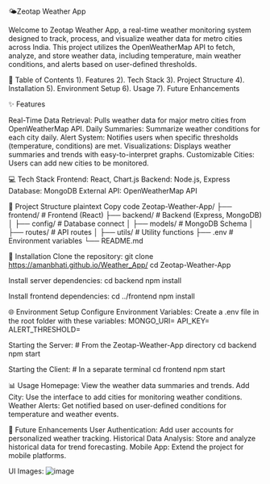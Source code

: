 🌤️Zeotap Weather App

Welcome to Zeotap Weather App, a real-time weather monitoring system designed to track, process, and visualize weather data for metro cities across India. This project utilizes the OpenWeatherMap API to fetch, 
analyze, and store weather data, including temperature, main weather conditions, and alerts based on user-defined thresholds.


📜 Table of Contents
  1). Features
  2). Tech Stack
  3). Project Structure
  4). Installation
  5). Environment Setup
  6). Usage
  7). Future Enhancements

  
✨ Features

Real-Time Data Retrieval: Pulls weather data for major metro cities from OpenWeatherMap API.
Daily Summaries: Summarize weather conditions for each city daily.
Alert System: Notifies users when specific thresholds (temperature, conditions) are met.
Visualizations: Displays weather summaries and trends with easy-to-interpret graphs.
Customizable Cities: Users can add new cities to be monitored.


💻 Tech Stack
Frontend: React, Chart.js
Backend: Node.js, Express
Database: MongoDB
External API: OpenWeatherMap API


📁 Project Structure
plaintext
Copy code
Zeotap-Weather-App/
├── frontend/               # Frontend (React)
├── backend/                # Backend (Express, MongoDB)
│   ├── config/             # Database connect
│   ├── models/             # MongoDB Schema
│   ├── routes/             # API routes
│   ├── utils/              # Utility functions
├── .env                    # Environment variables
└── README.md


🚀 Installation
Clone the repository:
    git clone https://amanbhati.github.io/Weather_App/
    cd Zeotap-Weather-App

Install server dependencies:
    cd backend
    npm install
    
Install frontend dependencies:
    cd ../frontend
    npm install

    
🌐 Environment Setup
Configure Environment Variables: Create a .env file in the root folder with these variables:
MONGO_URI=<Your MongoDB URI>
API_KEY=<Your OpenWeatherMap API Key>
ALERT_THRESHOLD=<Your choice temperature for Alert>


Starting the Server:
    # From the Zeotap-Weather-App directory
    cd backend
    npm start
    
Starting the Client:
    # In a separate terminal
    cd frontend
    npm start


📊 Usage
Homepage: View the weather data summaries and trends.
Add City: Use the interface to add cities for monitoring weather conditions.
Weather Alerts: Get notified based on user-defined conditions for temperature and weather events.



🔮 Future Enhancements
User Authentication: Add user accounts for personalized weather tracking.
Historical Data Analysis: Store and analyze historical data for trend forecasting.
Mobile App: Extend the project for mobile platforms.

UI Images:
![image](https://github.com/user-attachments/assets/d8a259fb-69b4-488f-9d2d-4671f2b17d03)
